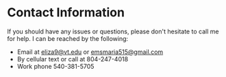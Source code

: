 # Contact Information

If you should have any issues or questions, please don't hesitate to call me for help. I can be reached by the following:

- Email at eliza9@vt.edu or emsmaria515@gmail.com
- By cellular text or call at 804-247-4018
- Work phone 540-381-5705
